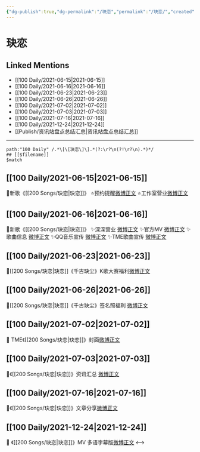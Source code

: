 ```yaml
---
{"dg-publish":true,"dg-permalink":"/玦恋","permalink":"/玦恋/","created":"2022-12-23T10:38:43.000+08:00","updated":"2023-04-10T15:50:40.000+08:00"}
---
```


# 玦恋

## Linked Mentions
- [[100 Daily/2021-06-15\|2021-06-15]]
- [[100 Daily/2021-06-16\|2021-06-16]]
- [[100 Daily/2021-06-23\|2021-06-23]]
- [[100 Daily/2021-06-26\|2021-06-26]]
- [[100 Daily/2021-07-02\|2021-07-02]]
- [[100 Daily/2021-07-03\|2021-07-03]]
- [[100 Daily/2021-07-16\|2021-07-16]]
- [[100 Daily/2021-12-24\|2021-12-24]]
- [[Publish/资讯站盘点总结汇总\|资讯站盘点总结汇总]]


---

```expander
path:"100 Daily" /.*\[\[玦恋\]\].*(?:\r?\n(?!\r?\n).*)*/
## [[$filename]]
$match
```
## [[100 Daily/2021-06-15\|2021-06-15]]
💫新歌《[[200 Songs/玦恋\|玦恋]]》
⭐预约提醒[微博正文](https://m.weibo.cn/6466290670/4648339998248970)
⭐工作室营业[微博正文](https://m.weibo.cn/6466290670/4648340401427180)
## [[100 Daily/2021-06-16\|2021-06-16]]
🌟新歌《[[200 Songs/玦恋\|玦恋]]》
✨深深营业 [微博正文](https://m.weibo.cn/6466290670/4648687109938108)
✨官方MV [微博正文](https://m.weibo.cn/6466290670/4648671821699235)
✨歌曲信息 [微博正文](https://m.weibo.cn/6466290670/4648672236929497)
✨QQ音乐宣传 [微博正文](https://m.weibo.cn/6466290670/4648674653373311)
✨TME歌曲宣传 [微博正文](https://m.weibo.cn/6466290670/4648680487127285)
## [[100 Daily/2021-06-23\|2021-06-23]]
🌟[[200 Songs/玦恋\|玦恋]]《千古玦尘》K歌大赛福利[微博正文](https://weibo.com/detail/4651240661715220)

## [[100 Daily/2021-06-26\|2021-06-26]]
🌟[[200 Songs/玦恋\|玦恋]]《千古玦尘》签名照福利 [微博正文](https://weibo.com/detail/4652319209951596)
## [[100 Daily/2021-07-02\|2021-07-02]]
💫 TME《[[200 Songs/玦恋\|玦恋]]》封面[微博正文](https://m.weibo.cn/6466290670/4654553942724752)
## [[100 Daily/2021-07-03\|2021-07-03]]
🌟《[[200 Songs/玦恋\|玦恋]]》资讯汇总 [微博正文](https://m.weibo.cn/6466290670/4654995402916868)
## [[100 Daily/2021-07-16\|2021-07-16]]
🌊《[[200 Songs/玦恋\|玦恋]]》文章分享[微博正文](https://m.weibo.cn/6466290670/4659671397567397)

## [[100 Daily/2021-12-24\|2021-12-24]]
🌟 《[[200 Songs/玦恋\|玦恋]]》MV 多语字幕版[微博正文](https://m.weibo.cn/6466290670/4718041269275339)
<-->